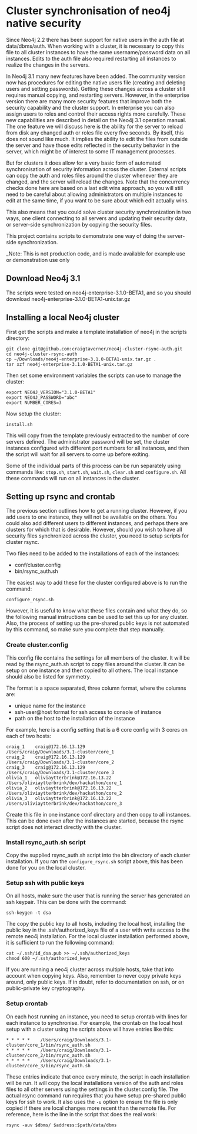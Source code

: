 # Cluster synchronisation of neo4j native security

Since Neo4j 2.2 there has been support for native users in the auth file at data/dbms/auth. When working with a cluster, it is necessary to copy this file to all cluster instances to have the same username/password data on all instances. Edits to the auth file also required restarting all instances to realize the changes in the servers.

In Neo4j 3.1 many new features have been added. The community version now has procedures for editing the native users file (creating and deleting users and setting passwords). Getting these changes across a cluster still requires manual copying, and restarting servers. However, in the enterprise version there are many more security features that improve both the security capability and the cluster support. In enterprise you can also assign users to roles and control their access rights more carefully. These new capabilities are described in detail on the Neo4j 3.1 operation manual. The one feature we will discuss here is the ability for the server to reload from disk any changed auth or roles file every five seconds. By itself, this does not sound like much. It implies the ability to edit the files from outside the server and have those edits reflected in the security behavior in the server, which might be of interest to some IT management processes.

But for clusters it does allow for a very basic form of automated synchronisation of security information across the cluster. External scripts can copy the auth and roles files around the cluster whenever they are changed, and the server will reload the changes. Note that the concurrency checks done here are based on a last edit wins approach, so you will still need to be careful about allowing administrators on multiple instances to edit at the same time, if you want to be sure about which edit actually wins.

This also means that you could solve cluster security synchronization in two ways, one client connecting to all servers and updating their security data, or server-side synchronization by copying the security files.

This project contains scripts to demonstrate one way of doing the server-side synchronization.

_Note: This is not production code, and is made available for example use or demonstration use only

## Download Neo4j 3.1

The scripts were tested on neo4j-enterprise-3.1.0-BETA1, and so you should download neo4j-enterprise-3.1.0-BETA1-unix.tar.gz

## Installing a local Neo4j cluster

First get the scripts and make a template installation of neo4j in the scripts directory:

```
git clone git@github.com:craigtaverner/neo4j-cluster-rsync-auth.git
cd neo4j-cluster-rsync-auth
cp ~/Downloads/neo4j-enterprise-3.1.0-BETA1-unix.tar.gz .
tar xzf neo4j-enterprise-3.1.0-BETA1-unix.tar.gz
```

Then set some environment variables the scripts can use to manage the cluster:

```
export NEO4J_VERSION="3.1.0-BETA1"
export NEO4J_PASSWORD="abc"
export NUMBER_CORES=3
```

Now setup the cluster:

```
install.sh
```

This will copy from the template previously extracted to the number of core servers defined. The administrator password will be set, the cluster instances configured with different port numbers for all instances, and then the script will wait for all servers to come up before exiting.

Some of the individual parts of this process can be run separately using commands like: `stop.sh`, `start.sh`, `wait.sh`, `clear.sh` and `configure.sh`. All these commands will run on all instances in the cluster.

## Setting up rsync and crontab

The previous section outlines how to get a running cluster. However, if you add users to one instance, they will not be available on the others. You could also add different users to different instances, and perhaps there are clusters for which that is desirable. However, should you wish to have all security files synchronized across the cluster, you need to setup scripts for cluster rsync.

Two files need to be added to the installations of each of the instances:

* conf/cluster.config
* bin/rsync_auth.sh

The easiest way to add these for the cluster configured above is to run the command:

```
configure_rsync.sh
```

However, it is useful to know what these files contain and what they do, so the following manual instructions can be used to set this up for any cluster. Also, the process of setting up the pre-shared public keys is not automated by this command, so make sure you complete that step manually.

### Create cluster.config

This config file contains the settings for all members of the cluster. It will be read by the rsync_auth.sh script to copy files around the cluster. It can be setup on one instance and then copied to all others. The local instance should also be listed for symmetry.

The format is a space separated, three column format, where the columns are:

* unique name for the instance
* ssh-user@host format for ssh access to console of instance
* path on the host to the installation of the instance

For example, here is a config setting that is a 6 core config with 3 cores on each of two hosts:

```
craig_1    craig@172.16.13.129               /Users/craig/Downloads/3.1-cluster/core_1
craig_2    craig@172.16.13.129               /Users/craig/Downloads/3.1-cluster/core_2
craig_3    craig@172.16.13.129               /Users/craig/Downloads/3.1-cluster/core_3
olivia_1   oliviaytterbrink@172.16.13.22     /Users/oliviaytterbrink/dev/hackathon/core_1
olivia_2   oliviaytterbrink@172.16.13.22     /Users/oliviaytterbrink/dev/hackathon/core_2
olivia_3   oliviaytterbrink@172.16.13.22     /Users/oliviaytterbrink/dev/hackathon/core_3
```

Create this file in one instance conf directory and then copy to all instances. This can be done even after the instances are started, because the rsync script does not interact directly with the cluster.

### Install rsync_auth.sh script

Copy the supplied rsync_auth.sh script into the bin directory of each cluster installation. If you ran the `configure_rsync.sh` script above, this has been done for you on the local cluster.

### Setup ssh with public keys

On all hosts, make sure the user that is running the server has generated an ssh keypair. This can be done with the command:

```
ssh-keygen -t dsa
```

The copy the public key to all hosts, including the local host, installing the public key in the .ssh/authorized_keys file of a user with write access to the remote neo4j installation. For the local cluster installation performed above, it is sufficient to run the following command:

```
cat ~/.ssh/id_dsa.pub >> ~/.ssh/authorized_keys
chmod 600 ~/.ssh/authorized_keys
```

If you are running a neo4j cluster across multiple hosts, take that into account when copying keys. Also, remember to never copy private keys around, only public keys. If in doubt, refer to documentation on ssh, or on public-private key cryptography.

### Setup crontab

On each host running an instance, you need to setup crontab with lines for each instance to synchronise. For example, the crontab on the local host setup with a cluster using the scripts above will have entries like this:

```
* * * * *    /Users/craig/Downloads/3.1-cluster/core_1/bin/rsync_auth.sh
* * * * *    /Users/craig/Downloads/3.1-cluster/core_2/bin/rsync_auth.sh
* * * * *    /Users/craig/Downloads/3.1-cluster/core_3/bin/rsync_auth.sh
```

These entries indicate that once every minute, the script in each installation will be run. It will copy the local installations version of the auth and roles files to all other servers using the settings in the cluster.config file. The actual rsync command run requires that you have setup pre-shared public keys for ssh to work. It also uses the `-u` option to ensure the file is only copied if there are local changes more recent than the remote file. For reference, here is the line in the script that does the real work:

```
rsync -auv $dbms/ $address:$path/data/dbms
```
